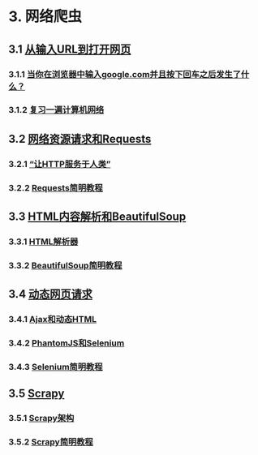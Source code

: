 # 3. 网络爬虫

## 3.1 [从输入URL到打开网页](从输入URL到打开网页.md)

### 3.1.1 [当你在浏览器中输入google.com并且按下回车之后发生了什么？](从输入URL到打开网页.md#311-当你在浏览器中输入googlecom并且按下回车之后发生了什么)

### 3.1.2 [复习一遍计算机网络](从输入URL到打开网页.md#312-复习一遍计算机网络)

## 3.2 [网络资源请求和Requests](网络资源请求和Requests.md)

### 3.2.1 [“让HTTP服务于人类”](网络资源请求和Requests.md#321-让HTTP服务于人类)

### 3.2.2 [Requests简明教程](网络资源请求和Requests.md#322-Requests简明教程)

## 3.3 [HTML内容解析和BeautifulSoup](HTML内容解析和BeautifulSoup.md)

### 3.3.1 [HTML解析器](HTML内容解析和BeautifulSoup.md#331-HTML解析器)

### 3.3.2 [BeautifulSoup简明教程](HTML内容解析和BeautifulSoup.md#332-BeautifulSoup简明教程)

## 3.4 [动态网页请求](动态网页请求.md)

### 3.4.1 [Ajax和动态HTML](动态网页请求.md#341-Ajax和动态HTML)

### 3.4.2 [PhantomJS和Selenium](动态网页请求.md#342-PhantomJS和Selenium)

### 3.4.3 [Selenium简明教程](动态网页请求.md#343-Selenium简明教程)

## 3.5 [Scrapy](Scrapy.md)

### 3.5.1 [Scrapy架构](Scrapy.md#351-Scrapy架构)

### 3.5.2 [Scrapy简明教程](Scrapy.md#352-Scrapy简明教程)
